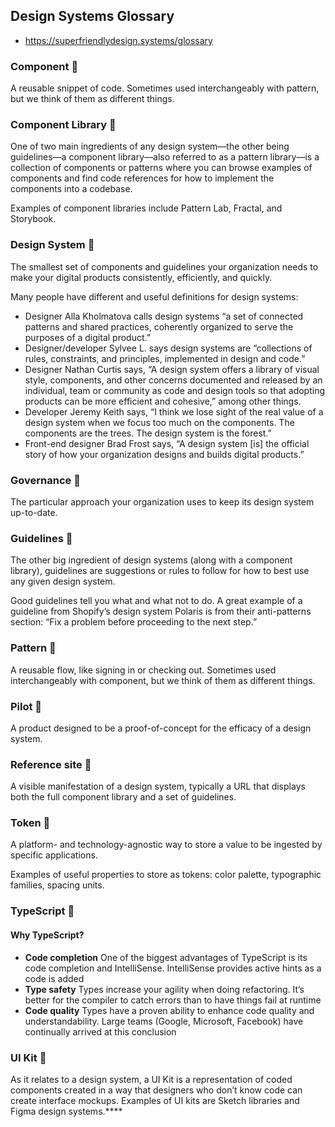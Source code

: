 ## Design Systems Glossary

- <https://superfriendlydesign.systems/glossary>

### Component 🔗

A reusable snippet of code. Sometimes used interchangeably with pattern, but we think of them as different things.

### Component Library 🔗

One of two main ingredients of any design system—the other being guidelines—a component library—also referred to as a pattern library—is a collection of components or patterns where you can browse examples of components and find code references for how to implement the components into a codebase.

Examples of component libraries include Pattern Lab, Fractal, and Storybook.

### Design System 🔗

The smallest set of components and guidelines your organization needs to make your digital products consistently, efficiently, and quickly.

Many people have different and useful definitions for design systems:

- Designer Alla Kholmatova calls design systems “a set of connected patterns and shared practices, coherently organized to serve the purposes of a digital product.”
- Designer/developer Sylvee L. says design systems are “collections of rules, constraints, and principles, implemented in design and code.”
- Designer Nathan Curtis says, “A design system offers a library of visual style, components, and other concerns documented and released by an individual, team or community as code and design tools so that adopting products can be more efficient and cohesive,” among other things.
- Developer Jeremy Keith says, “I think we lose sight of the real value of a design system when we focus too much on the components. The components are the trees. The design system is the forest.”
- Front-end designer Brad Frost says, “A design system [is] the official story of how your organization designs and builds digital products.”

### Governance 🔗

The particular approach your organization uses to keep its design system up-to-date.

### Guidelines 🔗

The other big ingredient of design systems (along with a component library), guidelines are suggestions or rules to follow for how to best use any given design system.

Good guidelines tell you what and what not to do. A great example of a guideline from Shopify’s design system Polaris is from their anti-patterns section: “Fix a problem before proceeding to the next step.”

### Pattern 🔗

A reusable flow, like signing in or checking out. Sometimes used interchangeably with component, but we think of them as different things.

### Pilot 🔗

A product designed to be a proof-of-concept for the efficacy of a design system.

### Reference site 🔗

A visible manifestation of a design system, typically a URL that displays both the full component library and a set of guidelines.

### Token 🔗

A platform- and technology-agnostic way to store a value to be ingested by specific applications.

Examples of useful properties to store as tokens: color palette, typographic families, spacing units.

### TypeScript 🔗

#### Why TypeScript?

- **Code completion** One of the biggest advantages of TypeScript is its code completion and IntelliSense. IntelliSense provides active hints as a code is added
- **Type safety** Types increase your agility when doing refactoring. It’s better for the compiler to catch errors than to have things fail at runtime
- **Code quality** Types have a proven ability to enhance code quality and understandability. Large teams (Google, Microsoft, Facebook) have continually arrived at this conclusion

### UI Kit 🔗

As it relates to a design system, a UI Kit is a representation of coded components created in a way that designers who don’t know code can create interface mockups. Examples of UI kits are Sketch libraries and Figma design systems.\*\*\*\*

